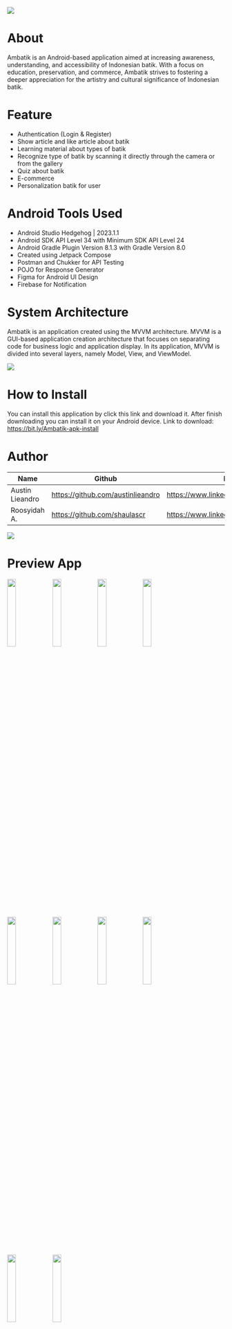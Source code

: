 <p>
  <img src="https://github.com/austinlieandro/Ambatik/blob/master/asset/Thumbnail.jpg"/>
</p>

# About
Ambatik is an Android-based application aimed at increasing awareness, understanding, and accessibility of Indonesian batik. With a focus on education, preservation, and commerce, Ambatik strives to fostering a deeper appreciation for the artistry and cultural significance of Indonesian batik.

# Feature
- Authentication (Login & Register)
- Show article and like article about batik
- Learning material about types of batik
- Recognize type of batik by scanning it directly through the camera or from the gallery
- Quiz about batik
- E-commerce
- Personalization batik for user

# Android Tools Used
- Android Studio Hedgehog | 2023.1.1
- Android SDK API Level 34 with Minimum SDK API Level 24
- Android Gradle Plugin Version 8.1.3 with Gradle Version 8.0
- Created using Jetpack Compose
- Postman and Chukker for API Testing
- POJO for Response Generator
- Figma for Android UI Design
- Firebase for Notification

# System Architecture
Ambatik is an application created using the MVVM architecture. MVVM is a GUI-based application creation architecture that focuses on separating code for business logic and application display. In its application, MVVM is divided into several layers, namely Model, View, and ViewModel.
<p>
  <img src="https://miro.medium.com/v2/resize:fit:1400/1*BqFy9rd2_hCtOeHgUY72gg.png" />
</p>

# How to Install
You can install this application by click this link and download it. After finish downloading you can install it on your Android device. Link to download: https://bit.ly/Ambatik-apk-install

# Author
| Name | Github | Linkedin
| --- | --- | --- |
| Austin Lieandro | https://github.com/austinlieandro | https://www.linkedin.com/in/austinlieandro/
| Roosyidah A. | https://github.com/shaulascr | https://www.linkedin.com/in/ralyar/
<a href="https://github.com/austinlieandro/Ambatik/graphs/contributors">
  <img src="https://contrib.rocks/image?repo=austinlieandro/Ambatik" />
</a>

# Preview App
<p>
  <img src="https://github.com/austinlieandro/Ambatik/blob/master/asset/1.jpg" width="20%"/>
  <img src="https://github.com/austinlieandro/Ambatik/blob/master/asset/2.jpg" width="20%"/>
  <img src="https://github.com/austinlieandro/Ambatik/blob/master/asset/3.jpg" width="20%"/>
  <img src="https://github.com/austinlieandro/Ambatik/blob/master/asset/4.jpg" width="20%"/>
  <img src="https://github.com/austinlieandro/Ambatik/blob/master/asset/5.jpg" width="20%"/>
  <img src="https://github.com/austinlieandro/Ambatik/blob/master/asset/6.jpg" width="20%"/>
  <img src="https://github.com/austinlieandro/Ambatik/blob/master/asset/7.jpg" width="20%"/>
  <img src="https://github.com/austinlieandro/Ambatik/blob/master/asset/8.jpg" width="20%"/>
  <img src="https://github.com/austinlieandro/Ambatik/blob/master/asset/9.jpg" width="20%"/>
  <img src="https://github.com/austinlieandro/Ambatik/blob/master/asset/10.jpg" width="20%"/>
</p>
